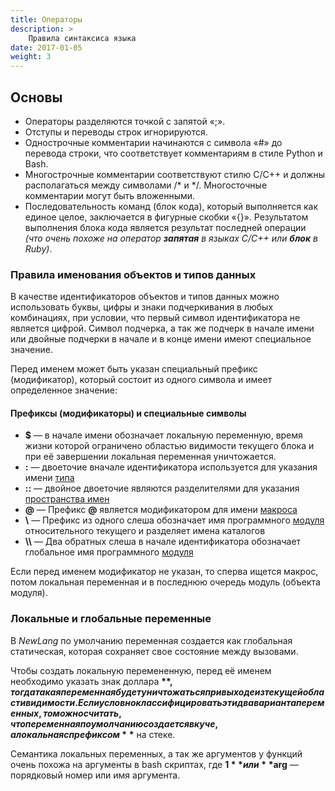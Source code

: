 ```yaml
---
title: Операторы
description: >
    Правила синтаксиса языка
date: 2017-01-05
weight: 3
---
```


## Основы
- Операторы разделяются точкой с запятой «;».
- Отступы и переводы строк игнорируются.
- Однострочные комментарии начинаются с символа «#» до перевода строки, что соответствует комментариям в стиле Python и Bash.
- Многострочные комментарии соответствуют стилю С/С++ и должны располагаться между символами /\* и \*/. Многосточные комментарии могут быть вложенными.
- Последовательность команд (блок кода), который выполняется как единое целое, заключается в фигурные скобки «{}». Результатом выполнения блока кода является результат последней операции *(что очень похоже на оператор **запятая** в языках С/С++ или **блок** в Ruby)*.

### Правила именования объектов и типов данных

В качестве идентификаторов объектов и типов данных можно использовать буквы, цифры и знаки подчеркивания в любых комбинациях, при условии, что первый символ идентификатора не является цифрой. 
Символ подчерка, а так же подчерк в начале имени или двойные подчерки в начале и в конце имени имеют специальное значение.

Перед именем может быть указан специальный префикс (модификатор), который состоит из одного символа и имеет определенное значение:

#### Префиксы (модификаторы) и специальные символы
- **$** — в начале имени обозначает локальную переменную, время жизни которой ограничено областью видимости текущего блока и при её завершении локальная переменная уничтожается.
- **:** — двоеточие вначале идентификатора используется для указания имени [типа](/ru/docs/types)
- **::** — двойное двоеточие являются разделителями для указания [пространства имен](/ru/docs/syntax/namespace)
- **@** — Префикс **@** является модификатором для имени [макроса](/ru/docs/syntax/macros)
- **\\** — Префикс из одного слеша обозначает имя программного [модуля](/ru/docs/syntax/modules) относительного текущего и разделяет имена каталогов
- **\\\\** — Два обратных слеша в начале идентификатора обозначает глобальное имя программного [модуля](/ru/docs/syntax/modules)

Если перед именем модификатор не указан, то сперва ищется макрос, потом локальная переменная и в последнюю очередь модуль (объекта модуля).

### Локальные и глобальные переменные
В *NewLang* по умолчанию переменная создается как глобальная статическая, которая сохраняет свое состояние между вызовами.

Чтобы создать локальную перемененную, перед её именем необходимо указать знак доллара **$**, тогда такая переменная будет уничтожаться при выходе из текущей области видимости. 
Если условно классифицировать эти два варианта переменных, то можно считать, что переменная по умолчанию создается в куче, а локальная с префиксом **$** на стеке.

Семантика локальных переменных, а так же аргументов у функций очень похожа на аргументы в bash скриптах, где **$1** или **$arg** — порядковый номер или имя аргумента.

